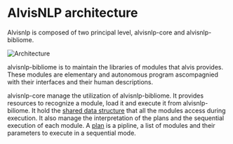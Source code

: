 # AlvisNLP architecture

Alvisnlp is composed of two principal level, alvisnlp-core and alvisnlp-bibliome.


![Architecture](assets/images/architecture.png)



alvisnlp-bibliome is to maintain the libraries of modules that alvis provides. These modules are elementary and autonomous program ascompagnied with their interfaces and their human descriptions.

alvisnlp-core manage the utilization of alvisnlp-bibliome. It provides resources to recognize a module, load it and execute it from alvisnlp-biliome. It hold the [shared data structure](alvis_internal_data_model.md) that all the modules access during execution. It also manage the interpretation of the plans and the sequential execution of each module. A [plan](define-and-run-alvis-plans.md) is a pipline, a list of modules and their parameters to execute in a sequential mode.